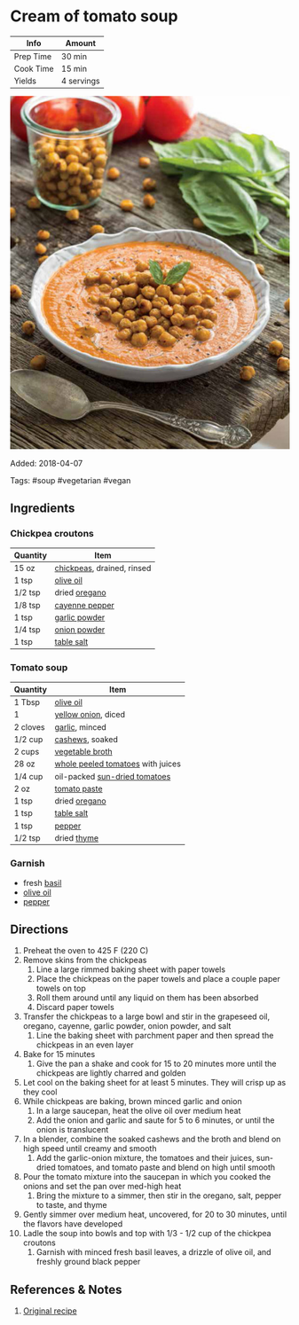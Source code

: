 # Cream of tomato soup

| Info      | Amount     |
| --------- | ---------- |
| Prep Time | 30 min     |
| Cook Time | 15 min     |
| Yields    | 4 servings |

![Cream of tomato soup](../_assets/cream-tomato.jpg)

Added: 2018-04-07

Tags: #soup #vegetarian #vegan

## Ingredients

### Chickpea croutons

| Quantity | Item                                                       |
| -------- | ---------------------------------------------------------- |
| 15 oz    | [chickpeas](../_ingredients/chickpeas.md), drained, rinsed |
| 1 tsp    | [olive oil](../_ingredients/olive%20oil.md)                |
| 1/2 tsp  | dried [oregano](../_ingredients/oregano.md)                |
| 1/8 tsp  | [cayenne pepper](../_ingredients/cayenne%20pepper.md)      |
| 1 tsp    | [garlic powder](../_ingredients/garlic-powder.md)          |
| 1/4 tsp  | [onion powder](../_ingredients/onion-powder.md)            |
| 1 tsp    | [table salt](../_ingredients/table%20salt.md)              |

### Tomato soup

| Quantity | Item                                                                              |
| -------- | --------------------------------------------------------------------------------- |
| 1 Tbsp   | [olive oil](../_ingredients/olive%20oil.md)                                       |
| 1        | [yellow onion](../_ingredients/yellow-onion.md), diced                            |
| 2 cloves | [garlic](../_ingredients/garlic.md), minced                                       |
| 1/2 cup  | [cashews](../_ingredients/cashews.md), soaked                                     |
| 2 cups   | [vegetable broth](../_ingredients/vegetable%20broth.md)                           |
| 28 oz    | [whole peeled tomatoes](../_ingredients/whole%20peeled%20tomatoes.md) with juices |
| 1/4 cup  | oil-packed [sun-dried tomatoes](../_ingredients/sun-dried%20tomatoes.md)          |
| 2 oz     | [tomato paste](../_ingredients/tomato%20paste.md)                                 |
| 1 tsp    | dried [oregano](../_ingredients/oregano.md)                                       |
| 1 tsp    | [table salt](../_ingredients/table%20salt.md)                                     |
| 1 tsp    | [pepper](../_ingredients/pepper.md)                                               |
| 1/2 tsp  | dried [thyme](../_ingredients/thyme.md)                                           |

### Garnish

* fresh [basil](../_ingredients/basil.md)
* [olive oil](../_ingredients/olive%20oil.md)
* [pepper](../_ingredients/pepper.md)

## Directions

1. Preheat the oven to 425 F (220 C)
2. Remove skins from the chickpeas
   1. Line a large rimmed baking sheet with paper towels
   2. Place the chickpeas on the paper towels and place a couple paper towels on top
   3. Roll them around until any liquid on them has been absorbed
   4. Discard paper towels
3. Transfer the chickpeas to a large bowl and stir in the grapeseed oil, oregano, cayenne, garlic powder, onion powder, and salt
   1. Line the baking sheet with parchment paper and then spread the chickpeas in an even layer
4. Bake for 15 minutes
   1. Give the pan a shake and cook for 15 to 20 minutes more until the chickpeas are lightly charred and golden
5. Let cool on the baking sheet for at least 5 minutes. They will crisp up as they cool
6. While chickpeas are baking, brown minced garlic and onion
   1. In a large saucepan, heat the olive oil over medium heat
   2. Add the onion and garlic and saute for 5 to 6 minutes, or until the onion is translucent
7. In a blender, combine the soaked cashews and the broth and blend on high speed until creamy and smooth
   1. Add the garlic-onion mixture, the tomatoes and their juices, sun-dried tomatoes, and tomato paste and blend on high until smooth
8. Pour the tomato mixture into the saucepan in which you cooked the onions and set the pan over med-high heat
   1. Bring the mixture to a simmer, then stir in the oregano, salt, pepper to taste, and thyme
9. Gently simmer over medium heat, uncovered, for 20 to 30 minutes, until the flavors have developed
10. Ladle the soup into bowls and top with 1/3 - 1/2 cup of the chickpea croutons
    1. Garnish with minced fresh basil leaves, a drizzle of olive oil, and freshly ground black pepper

## References & Notes

1. [Original recipe](http://www.styleathome.com/food-and-drink/recipes/article/recipe-cream-of-tomato-soup-with-roasted-italian-chickpea-croutons)
